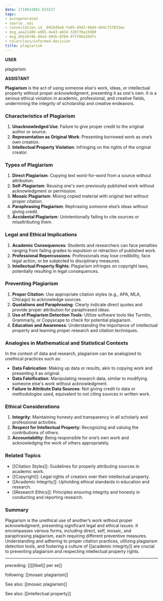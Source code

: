 ```yaml
---
date: 1719633881.653227
tags:
- autogenerated
- source__oai
- conversation_id__0926d9a0-fa05-49d3-9b69-d44cf37033ee
- msg_aaa21489-a901-4e43-a834-328776a15980
- msg_d5b16fdb-d41d-495b-8fb0-4fff0643ddfc
- colorclass/informed-decision
title: plagiarism
---
```


**USER**

plagiarism


**ASSISTANT**

**Plagiarism** is the act of using someone else's work, ideas, or intellectual property without proper acknowledgment, presenting it as one's own. It is a serious ethical violation in academic, professional, and creative fields, undermining the integrity of scholarship and creative endeavors.

### Characteristics of Plagiarism

1. **Unacknowledged Use**: Failure to give proper credit to the original author or source.
2. **Representation as Original Work**: Presenting borrowed work as one’s own creation.
3. **Intellectual Property Violation**: Infringing on the rights of the original creator.

### Types of Plagiarism

1. **Direct Plagiarism**: Copying text word-for-word from a source without attribution.
2. **Self-Plagiarism**: Reusing one's own previously published work without acknowledgment or permission.
3. **Mosaic Plagiarism**: Mixing copied material with original text without proper citation.
4. **Paraphrasing Plagiarism**: Rephrasing someone else’s ideas without giving credit.
5. **Accidental Plagiarism**: Unintentionally failing to cite sources or misattributing them.

### Legal and Ethical Implications

1. **Academic Consequences**: Students and researchers can face penalties ranging from failing grades to expulsion or retraction of published work.
2. **Professional Repercussions**: Professionals may lose credibility, face legal action, or be subjected to disciplinary measures.
3. **Intellectual Property Rights**: Plagiarism infringes on copyright laws, potentially resulting in legal consequences.

### Preventing Plagiarism

1. **Proper Citation**: Use appropriate citation styles (e.g., APA, MLA, Chicago) to acknowledge sources.
2. **Quotations and Paraphrasing**: Clearly indicate direct quotes and provide proper attribution for paraphrased ideas.
3. **Use of Plagiarism Detection Tools**: Utilize software tools like Turnitin, Grammarly, or Copyscape to check for potential plagiarism.
4. **Education and Awareness**: Understanding the importance of intellectual property and learning proper research and citation techniques.

### Analogies in Mathematical and Statistical Contexts

In the context of data and research, plagiarism can be analogized to unethical practices such as:

- **Data Fabrication**: Making up data or results, akin to copying work and presenting it as original.
- **Data Falsification**: Manipulating research data, similar to modifying someone else's work without acknowledgment.
- **Failure to Attribute Data Sources**: Not giving credit to data or methodologies used, equivalent to not citing sources in written work.

### Ethical Considerations

1. **Integrity**: Maintaining honesty and transparency in all scholarly and professional activities.
2. **Respect for Intellectual Property**: Recognizing and valuing the contributions of others.
3. **Accountability**: Being responsible for one’s own work and acknowledging the work of others appropriately.

### Related Topics

- [[Citation Styles]]: Guidelines for properly attributing sources in academic work.
- [[Copyright]]: Legal rights of creators over their intellectual property.
- [[Academic Integrity]]: Upholding ethical standards in education and research.
- [[Research Ethics]]: Principles ensuring integrity and honesty in conducting and reporting research.

### Summary

Plagiarism is the unethical use of another’s work without proper acknowledgment, presenting significant legal and ethical issues. It encompasses various forms, including direct, self, mosaic, and paraphrasing plagiarism, each requiring different preventive measures. Understanding and adhering to proper citation practices, utilizing plagiarism detection tools, and fostering a culture of [[academic integrity]] are crucial to preventing plagiarism and respecting intellectual property rights.


---

preceding: [[[[libel]] per se]]  


following: [[mosaic plagiarism]]

See also: [[mosaic plagiarism]]


See also: [[intellectual property]]